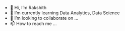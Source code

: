 - 👋 Hi, I’m Rakshith
- 🌱 I’m currently learning Data Analytics, Data Science
- 💞️ I’m looking to collaborate on ...
- 📫 How to reach me ...

<!---
rkshthg/rkshthg is a ✨ special ✨ repository because its `README.md` (this file) appears on your GitHub profile.
You can click the Preview link to take a look at your changes.
--->
